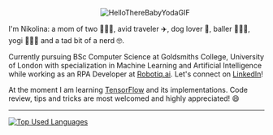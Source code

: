 &nbsp;&nbsp;&nbsp;&nbsp;&nbsp;&nbsp;&nbsp;&nbsp;&nbsp;&nbsp;&nbsp;&nbsp;&nbsp;&nbsp;&nbsp;&nbsp;&nbsp;&nbsp;&nbsp;&nbsp;&nbsp;&nbsp;&nbsp;&nbsp;&nbsp;&nbsp;&nbsp;&nbsp;&nbsp;&nbsp;&nbsp;&nbsp;&nbsp;&nbsp;&nbsp;&nbsp;&nbsp;&nbsp;&nbsp;&nbsp;&nbsp;&nbsp;&nbsp;&nbsp;&nbsp;&nbsp;![HelloThereBabyYodaGIF](https://user-images.githubusercontent.com/65850108/176423885-f7b9a81d-ff87-4a09-b963-a3e1b1972524.gif)

I'm Nikolina: a mom of two 👩‍👧‍👦, avid traveler ✈️, dog lover 🐶, baller ⛹🏻‍♀️, yogi 🧘🏻‍♀️ and a tad bit of a nerd 🤓.

Currently pursuing BSc Computer Science at Goldsmiths College, University of London with specialization in Machine Learning and Artificial Intelligence while working as an RPA Developer at [Robotiq.ai](https://robotiq.ai/). Let's connect on [LinkedIn](https://www.linkedin.com/in/nikolina-robotiq/)!

At the moment I am learning [TensorFlow](https://www.tensorflow.org/resources/learn-ml?gclid=Cj0KCQjw8O-VBhCpARIsACMvVLMiywfPyR8tT9-kk6LECyqTxhNqIVwO1NRecsIZnJMN4x_zFeajfMwaAgFJEALw_wcB) and its implementations. Code review, tips and tricks are most welcomed and highly appreciated! 😄

----

[![Top Used Languages](https://github-readme-stats.vercel.app/api/top-langs/?username=nopacak&layout=compact&theme=cobalt)](https://github.com/nopacak/github-readme-stats)

<!--
**ndoksanovic/ndoksanovic** is a ✨ _special_ ✨ repository because its `README.md` (this file) appears on your GitHub profile.

Here are some ideas to get you started:

- 🔭 I’m currently working on ...
- 🌱 I’m currently learning ...
- 👯 I’m looking to collaborate on ...
- 🤔 I’m looking for help with ...
- 💬 Ask me about ...
- 📫 How to reach me: ...
- 😄 Pronouns: ...
- ⚡ Fun fact: ...
-->
